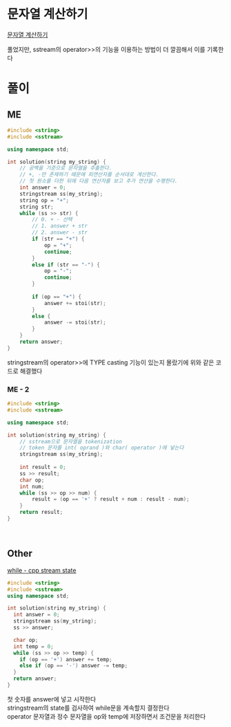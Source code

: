 # 문자열 계산하기
[문자열 계산하기](https://school.programmers.co.kr/learn/courses/30/lessons/120902)   

풀었지만, sstream의 operator>>의 기능을 이용하는 방법이 더 깔끔해서 이를 기록한다   

# 풀이
## ME
```cpp
#include <string>
#include <sstream>

using namespace std;

int solution(string my_string) {
    // 공백을 기준으로 문자열을 추출한다.
    // +, -만 존재하기 때문에 피연산자를 순서대로 계산한다.
    // 첫 원소를 더한 뒤에 다음 연산자를 보고 추가 연산을 수행한다.
    int answer = 0;
    stringstream ss(my_string);
    string op = "+";
    string str;
    while (ss >> str) {
        // 0. + - 선택
        // 1. answer + str
        // 2. answer - str
        if (str == "+") {
            op = "+";
            continue;
        }
        else if (str == "-") { 
            op = "-";
            continue;
        }
        
        if (op == "+") {
            answer += stoi(str);
        }
        else {
            answer -= stoi(str);
        }
    }
    return answer;
}
```
stringstream의 operator>>에 TYPE casting 기능이 있는지 몰랐기에 위와 같은 코드로 해결했다   

### ME - 2
```cpp
#include <string>
#include <sstream>

using namespace std;

int solution(string my_string) {
    // sstream으로 문자열을 tokenization
    // token 문자를 int( oprand )와 char( operator )에 넣는다
    stringstream ss(my_string);
    
    int result = 0;
    ss >> result;
    char op;
    int num;
    while (ss >> op >> num) {
        result = (op == '+' ? result + num : result - num);
    }
    return result;
}
```

<br>

## Other
[ while - cpp stream state ](/3_Language/CPP/STD/std_stringstream.md/#1-stringstream-state)   
```cpp
#include <string>
#include <sstream>
using namespace std;

int solution(string my_string) {
  int answer = 0;
  stringstream ss(my_string);
  ss >> answer;

  char op;
  int temp = 0;
  while (ss >> op >> temp) {
    if (op == '+') answer += temp;
    else if (op == '-') answer -= temp;
  }
  return answer;
}
```
첫 숫자를 answer에 넣고 시작한다   
stringstream의 state를 검사하여 while문을 계속할지 결정한다   
operator 문자열과 정수 문자열을 op와 temp에 저장하면서 조건문을 처리한다   